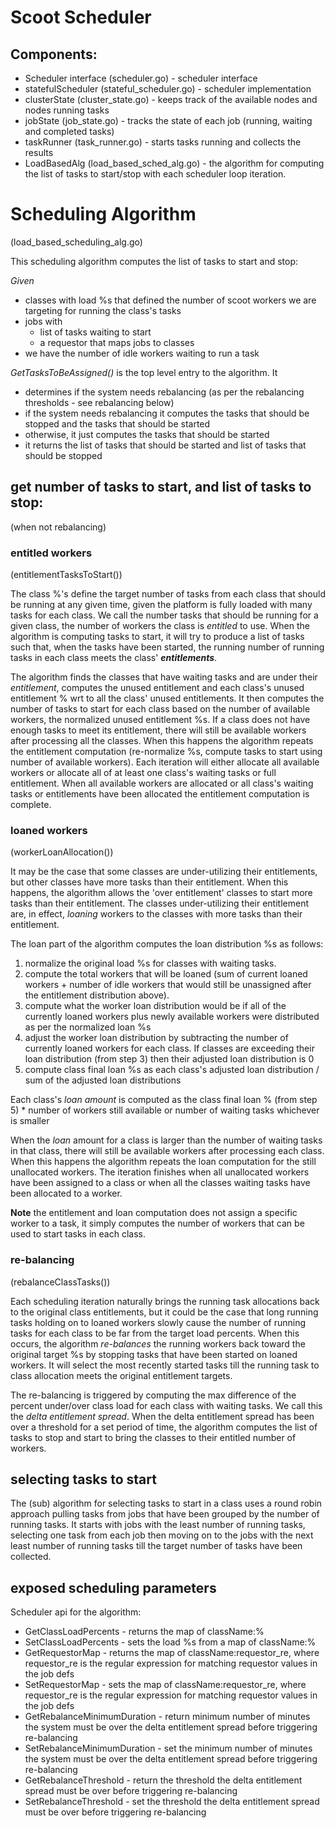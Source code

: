 # Scoot Scheduler
## Components:
- Scheduler interface (scheduler.go) - scheduler interface
- statefulScheduler (stateful_scheduler.go) - scheduler implementation
- clusterState (cluster_state.go) - keeps track of the available nodes and nodes running tasks
- jobState (job_state.go) - tracks the state of each job (running, waiting and completed tasks)
- taskRunner (task_runner.go) - starts tasks running and collects the results
- LoadBasedAlg (load_based_sched_alg.go) - the algorithm for computing the list of tasks to start/stop with
each scheduler loop iteration.

# Scheduling Algorithm
(load_based_scheduling_alg.go)

This scheduling algorithm computes the list of tasks to start and stop:

_Given_
- classes with load %s that defined the number of scoot workers we are targeting for running the class's tasks
- jobs with
    - list of tasks waiting to start
    - a requestor that maps jobs to classes
-  we have the number of idle workers waiting to run a task

_GetTasksToBeAssigned()_ is the top level entry to the algorithm. It
- determines if the system needs rebalancing (as per the rebalancing thresholds - see rebalancing below)
- if the system needs rebalancing it computes the tasks that should be stopped and the tasks that should be started
- otherwise, it just computes the tasks that should be started
- it returns the list of tasks that should be started and list of tasks that should be stopped

## get number of tasks to start, and list of tasks to stop:
(when not rebalancing)
### **entitled workers**
(entitlementTasksToStart())

The class %'s define the target number of tasks from each class that should be running at any given time, given 
the platform is fully loaded with many tasks for each class.  We call the number tasks that should be 
running for a given class, the number of workers the class is _entitled_ to use.
When the algorithm is computing tasks to start, it will try to produce a list of tasks such that, when the tasks 
have been started, the running number of running tasks in each class meets the class' **_entitlements_**.

The algorithm finds the classes that have waiting tasks and are under their _entitlement_, computes the unused 
entitlement and each class's unused entitlement % wrt to all the class' unused entitlements.  It then computes the 
number of tasks to start for each class based on the number of available workers, the normalized unused entitlement
%s.  If a  class does not have enough tasks to meet its entitlement, there will still be available workers after 
processing all the classes.  When this happens the algorithm repeats the entitlement computation (re-normalize 
%s, compute tasks to start using number of available workers). Each iteration will either allocate all available 
workers or allocate all of at least one class's waiting tasks or full entitlement. When all available workers are 
allocated or all class's waiting tasks or entitlements have been allocated the entitlement computation is complete.    

### **loaned workers**
(workerLoanAllocation())

It may be the case that some classes are under-utilizing their entitlements, but other classes have more tasks than
their entitlement.  When this happens, the algorithm allows the 'over entitlement' classes to start more tasks than
their entitlement.  The classes under-utilizing their entitlement are, in effect, _loaning_ workers
to the classes with more tasks than their entitlement.

The loan part of the algorithm computes the loan distribution %s as follows:

1. normalize the original load %s for classes with waiting tasks.  
2. compute the total workers that will be loaned (sum of current loaned workers + number of idle workers that would still be unassigned after the entitlement distribution above).
3. compute what the worker loan distribution would be if all of the currently loaned workers plus newly available workers were distributed as per the normalized loan %s
4. adjust the worker loan distribution by subtracting the number of currently loaned workers for each class.  If classes are
exceeding their loan distribution (from step 3) then their adjusted loan distribution is 0
5. compute class final loan %s as each class's adjusted loan distribution / sum of the adjusted loan distributions

Each class's _loan amount_ is computed as the class final loan % (from step 5) * number of workers still available or number of
waiting tasks whichever is smaller

When the _loan_ amount for a class is larger than the number of waiting tasks in that class, there will still be available 
workers after processing each class.  When this happens the algorithm repeats the loan computation for the still unallocated 
workers.  The iteration finishes when all unallocated workers have been assigned to a class or when all the classes waiting 
tasks have been allocated to a worker.

**Note** the entitlement and loan computation does not assign a specific worker to a task, it simply computes the number of
workers that can be used to start tasks in each class.

### **re-balancing**
(rebalanceClassTasks())

Each scheduling iteration naturally brings the running task allocations back to the original class
entitlements, but it could be the case that long running tasks holding on to loaned workers slowly cause the number of
running tasks for each class to be far from the target load percents.
When this occurs, the algorithm _re-balances_ the running workers back toward the original target
%s by stopping tasks that have been started on loaned workers.  It will select the most recently started
tasks till the running task to class allocation meets the original entitlement targets.

The re-balancing is triggered by computing the max difference of the percent under/over class load for each 
class with waiting tasks. We call this the _delta entitlement spread_. When the delta entitlement spread has
been over a threshold for a set period of time, the algorithm computes the list of tasks to stop and start 
to bring the classes to their entitled number of workers.

## selecting tasks to start
The (sub) algorithm for selecting tasks to start in a class uses a round robin approach pulling tasks from jobs that
have been grouped by the number of running tasks.  It starts with jobs with the least number of running tasks, selecting
one task from each job then moving on to the jobs with the next least number of running tasks till the target number of
tasks have been collected.

## exposed scheduling parameters
Scheduler api for the algorithm:
- GetClassLoadPercents - returns the map of className:%
- SetClassLoadPercents - sets the load %s from a map of className:%
- GetRequestorMap - returns the map of className:requestor_re, where requestor_re is the regular
expression for matching requestor values in the job defs
- SetRequestorMap - sets the map of className:requestor_re, where requestor_re is the regular
expression for matching requestor values in the job defs
- GetRebalanceMinimumDuration - return minimum number of minutes the system must be over
the delta entitlement spread before triggering re-balancing
- SetRebalanceMinimumDuration - set the minimum number of minutes the system must be over
the delta entitlement spread before triggering re-balancing
- GetRebalanceThreshold - return the threshold the delta entitlement spread must be over before triggering
re-balancing
- SetRebalanceThreshold - set the threshold the delta entitlement spread must be over before triggering
re-balancing
